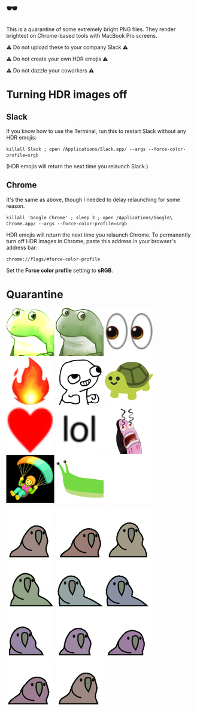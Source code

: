 # 🕶️

This is a quarantine of some extremely bright PNG files. They render brightest on Chrome-based tools with MacBook Pro screens.

⚠️  Do not upload these to your company Slack ⚠️

⚠️  Do not create your own HDR emojis ⚠️

⚠️  Do not dazzle your coworkers ⚠️


# Turning HDR images off

## Slack

If you know how to use the Terminal, run this to restart Slack without any HDR emojis:

```
killall Slack ; open /Applications/Slack.app/ --args --force-color-profile=srgb
```

(HDR emojis will return the next time you relaunch Slack.)

## Chrome

It's the same as above, though I needed to delay relaunching for some reason.

```
killall 'Google Chrome' ; sleep 3 ; open /Applications/Google\ Chrome.app/ --args --force-color-profile=srgb
```

HDR emojis will return the next time you relaunch Chrome. To permanently turn off HDR images in Chrome, paste this address in your browser's address bar:

```
chrome://flags/#force-color-profile
```

Set the **Force color profile** setting to **sRGB**.

# Quarantine

<img width="128" height="128" src="bufo-superbright.png"> <img width="128" height="128" src="bufo.png"> <img width="128" height="128" src="eyes.png"> <img width="128" height="128" src="fire.png"> <img width="128" height="128" src="fsjal.png"> <img width="128" height="128" src="he-is-bright.png"> <img width="128" height="128" src="heart.png"> <img width="128" height="128" src="lol.png"> <img width="128" height="128" src="myeyes.png"> <img width="128" height="128" src="paraglider.png"> <img width="128" height="128" src="slug.png"> <img width="128" height="128" src="superbright.png">

<img width="128" height="128" src="partyparrot-hdr-1.png"> <img width="128" height="128" src="partyparrot-hdr-10.png"> <img width="128" height="128" src="partyparrot-hdr-2.png"> <img width="128" height="128" src="partyparrot-hdr-3.png"> <img width="128" height="128" src="partyparrot-hdr-4.png"> <img width="128" height="128" src="partyparrot-hdr-5.png"> <img width="128" height="128" src="partyparrot-hdr-6.png"> <img width="128" height="128" src="partyparrot-hdr-7.png"> <img width="128" height="128" src="partyparrot-hdr-8.png"> <img width="128" height="128" src="partyparrot-hdr-9.png"> <img width="128" height="128" src="partyparrot-hdr.png">
